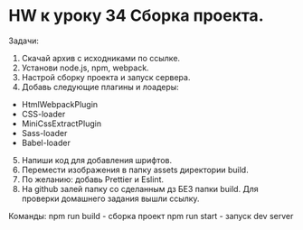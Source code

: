 #   HW к уроку 34 Сборка проекта. 

Задачи:
1. Скачай архив с исходниками по ссылке.
2. Установи node.js, npm, webpack.
3. Настрой сборку проекта и запуск сервера.
4. Добавь следующие плагины и лоадеры:
- HtmlWebpackPlugin
- CSS-loader
- MiniCssExtractPlugin
- Sass-loader
- Babel-loader
5. Напиши код для добавления шрифтов.
6. Перемести изображения в папку assets директории build.
7. По желанию: добавь Prettier и Eslint.
8. На github залей папку со сделанным дз БЕЗ папки build. Для проверки домашнего задания вышли ссылку.

Команды:
npm run build - сборка проект
npm run start - запуск dev server